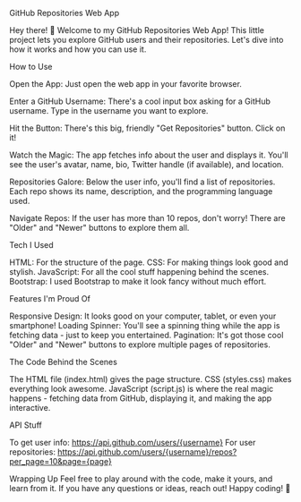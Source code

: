 GitHub Repositories Web App

Hey there! 👋 Welcome to my GitHub Repositories Web App! This little project lets you explore GitHub users and their repositories. Let's dive into how it works and how you can use it.


How to Use

Open the App: Just open the web app in your favorite browser.

Enter a GitHub Username: There's a cool input box asking for a GitHub username. Type in the username you want to explore.

Hit the Button: There's this big, friendly "Get Repositories" button. Click on it!

Watch the Magic: The app fetches info about the user and displays it. You'll see the user's avatar, name, bio, Twitter handle (if available), and location.

Repositories Galore: Below the user info, you'll find a list of repositories. Each repo shows its name, description, and the programming language used.

Navigate Repos: If the user has more than 10 repos, don't worry! There are "Older" and "Newer" buttons to explore them all.


Tech I Used

HTML: For the structure of the page.
CSS: For making things look good and stylish.
JavaScript: For all the cool stuff happening behind the scenes.
Bootstrap: I used Bootstrap to make it look fancy without much effort.


Features I'm Proud Of

Responsive Design: It looks good on your computer, tablet, or even your smartphone!
Loading Spinner: You'll see a spinning thing while the app is fetching data - just to keep you entertained.
Pagination: It's got those cool "Older" and "Newer" buttons to explore multiple pages of repositories.


The Code Behind the Scenes

The HTML file (index.html) gives the page structure.
CSS (styles.css) makes everything look awesome.
JavaScript (script.js) is where the real magic happens - fetching data from GitHub, displaying it, and making the app interactive.

API Stuff


To get user info: https://api.github.com/users/{username}
For user repositories: https://api.github.com/users/{username}/repos?per_page=10&page={page}


Wrapping Up
Feel free to play around with the code, make it yours, and learn from it. If you have any questions or ideas, reach out! Happy coding! 🚀